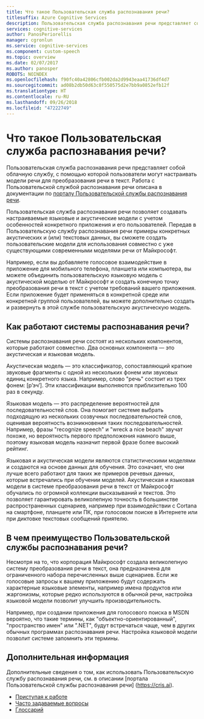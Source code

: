 ```yaml
---
title: Что такое Пользовательская служба распознавания речи?
titlesuffix: Azure Cognitive Services
description: Пользовательская служба распознавания речи представляет собой облачную службу, которая предоставляет пользователям возможность настраивать модели речи для преобразования речи в текст.
services: cognitive-services
author: PanosPeriorellis
manager: cgronlun
ms.service: cognitive-services
ms.component: custom-speech
ms.topic: overview
ms.date: 02/07/2017
ms.author: panosper
ROBOTS: NOINDEX
ms.openlocfilehash: f90fc40a42806cfb002da2d9943eaa41736df4d7
ms.sourcegitcommit: ad08b2db50d63c8f550575d2e7bb9a0852efb12f
ms.translationtype: HT
ms.contentlocale: ru-RU
ms.lasthandoff: 09/26/2018
ms.locfileid: "47222749"
---
```

# <a name="what-is-custom-speech-service"></a>Что такое Пользовательская служба распознавания речи?

Пользовательская служба распознавания речи представляет собой облачную службу, с помощью которой пользователи могут настраивать модели речи для преобразования речи в текст.
Работа с Пользовательской службой распознавания речи описана в документации по [порталу Пользовательской службы распознавания речи](https://cris.ai).

Пользовательская служба распознавания речи позволяет создавать настраиваемые языковые и акустические модели с учетом особенностей конкретного приложения и его пользователей. Передав в Пользовательскую службу распознавания речи примеры конкретных акустических и (или) текстовых данных, вы сможете создать пользовательские модели для использования совместно с уже существующими современными моделями речи от Майкрософт.

Например, если вы добавляете голосовое взаимодействие в приложение для мобильного телефона, планшета или компьютера, вы можете объединить пользовательскую языковую модель с акустической моделью от Майкрософт и создать конечную точку преобразования речи в текст с учетом требований вашего приложения. Если приложение будет применяться в конкретной среде или конкретной группой пользователей, вы можете дополнительно создать и развернуть в этой службе пользовательскую акустическую модель.


## <a name="how-do-speech-recognition-systems-work"></a>Как работают системы распознавания речи?
Системы распознавания речи состоят из нескольких компонентов, которые работают совместно. Два основных компонента — это акустическая и языковая модель.

Акустическая модель — это классификатор, сопоставляющий краткие звуковые фрагменты с одной из нескольких фонем или звуковых единиц конкретного языка. Например, слово "речь" состоит из трех фонем: [р’эч’]. Эти классификации выполняются приблизительно 100 раз в секунду.

Языковая модель — это распределение вероятностей для последовательностей слов. Она помогает системе выбрать подходящую из нескольких созвучных последовательностей слов, оценивая вероятность возникновения таких последовательностей. Например, фразы "recognize speech" и "wreck a nice beach" звучат похоже, но вероятность первого предположения намного выше, поэтому языковая модель назначит первой фразе более высокий рейтинг.

Языковая и акустическая модели являются статистическими моделями и создаются на основе данных для обучения. Это означает, что они лучше всего работают для таких же примеров речевых данных, которые встречались при обучении моделей. Акустическая и языковая модели в системе преобразования речи в текст от Майкрософт обучались по огромной коллекции высказываний и текстов. Это позволяет гарантировать великолепную точность в большинстве распространенных сценариев, например при взаимодействии с Cortana на смартфоне, планшете или ПК, при голосовом поиске в Интернете или при диктовке текстовых сообщений приятелю.

## <a name="why-use-the-custom-speech-service"></a>В чем преимущество Пользовательской службы распознавания речи?
Несмотря на то, что корпорация Майкрософт создала великолепную систему преобразования речи в текст, она предназначена для ограниченного набора перечисленных выше сценариев. Если же голосовые запросы к вашему приложению будут содержать характерные языковые элементы, например имена продуктов или жаргонизмы, которые редко используются в обычной речи, настройка языковой модели позволит улучшить производительность.

Например, при создании приложения для голосового поиска в MSDN вероятно, что такие термины, как "объектно-ориентированный", "пространство имен" или ".NET", будут встречаться чаще, чем в других обычных программах распознавания речи. Настройка языковой модели позволит системе запомнить эти термины.

## <a name="next-steps"></a>Дополнительная информация

Дополнительные сведения о том, как использовать Пользовательскую службу распознавания речи, см. в описании [портала Пользовательской службы распознавания речи] (https://cris.ai).

* [Приступая к работе](cognitive-services-custom-speech-get-started.md)
* [Часто задаваемые вопросы](cognitive-services-custom-speech-faq.md)
* [Глоссарий](cognitive-services-custom-speech-glossary.md)
